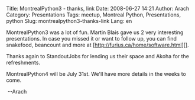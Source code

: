 Title: MontrealPython3 - thanks, link
Date: 2008-06-27 14:21
Author: Arach
Category: Presentations
Tags: meetup, Montreal Python, Presentations, python
Slug: montrealpython3-thanks-link
Lang: en

MontrealPython3 was a lot of fun. Martin Blais gave us 2 very
interesting presentations. In case you missed it or want to follow up,
you can find snakefood, beancount and more at
[http://furius.ca/home/software.html][].

Thanks again to StandoutJobs for lending us their space and Akoha for
the refreshments.

MontrealPython4 will be July 31st. We'll have more details in the weeks
to come.

 --Arach

</p>

  [http://furius.ca/home/software.html]: http://furius.ca/home/software.html
    "Furius.ca - Martin Blais"
